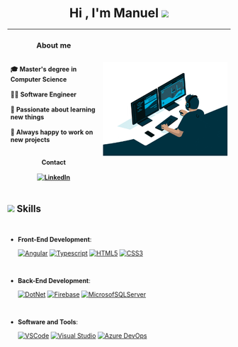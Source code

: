 <h1 align="center"><b>Hi , I'm Manuel </b><img src="https://media.giphy.com/media/hvRJCLFzcasrR4ia7z/giphy.gif" width="35"></h1>

|<h3 align="center"><b>About me</b></h3><br>🎓 Master's degree in Computer Science<br><br>👨‍💻 Software Engineer<br><br>👀 Passionate about learning new things<br><br>🌱 Always happy to work on new projects<br><br><br><div align="center">Contact<br><br>[![LinkedIn][linkedin-shield]][linkedin-url]</div><br>| <img src="https://github.com/Mani9971/Mani9971/blob/main/coding.gif"> |
|:----------------------------------------------------------------------------------------------------------------------------------------------------------|-----------------------------------------------------------------------|

## <img src="https://media2.giphy.com/media/QssGEmpkyEOhBCb7e1/giphy.gif?cid=ecf05e47a0n3gi1bfqntqmob8g9aid1oyj2wr3ds3mg700bl&rid=giphy.gif" width ="25"><b> Skills</b>
<br>

<p align="center">
    
- **Front-End Development**:
  
   [![Angular][angular-shield]][angular-url]
   [![Typescript][typescript-shield]][typescript-url]
   [![HTML5][html5-shield]][html5-url]
   [![CSS3][css3-shield]][css3-url]
<br>
  
- **Back-End Development**:
  
  [![DotNet][dotnet-shield]][dotnet-url]
  [![Firebase][firebase-shield]][firebase-url]
  [![MicrosofSQLServer][microsoft-sql-server-shield]][microsoft-sql-server-url]

<br>

- **Software and Tools**:
  
  [![VSCode][vscode-shield]][vscode-url]
  [![Visual Studio][visual-studio-shield]][visual-studio-url]
  [![Azure DevOps][azure-devops-shield]][azure-devops-url]
  
<br>
  
[linkedin-shield]: https://img.shields.io/badge/LinkedIn-0077B5?style=for-the-badge&logo=linkedin&logoColor=white
[linkedin-url]: https://hr.linkedin.com/in/manuel-ple%C5%A1-1b3323183
[angular-shield]: https://img.shields.io/badge/Angular-DD0031?style=for-the-badge&logo=angular&logoColor=white
[angular-url]: https://angular.io/
[typescript-shield]: https://img.shields.io/badge/TypeScript-007ACC?style=for-the-badge&logo=typescript&logoColor=white
[typescript-url]: https://www.typescriptlang.org/
[html5-shield]: https://img.shields.io/badge/HTML5%20-%23E34F26.svg?style=for-the-badge&logo=html5&logoColor=white
[html5-url]: https://developer.mozilla.org/en-US/docs/Glossary/HTML5
[css3-shield]: https://img.shields.io/badge/CSS%20-%231572B6.svg?style=for-the-badge&logo=css3&logoColor=white
[css3-url]: https://developer.mozilla.org/en-US/docs/Web/CSS 
[dotnet-shield]: https://img.shields.io/badge/.NET-512BD4?style=for-the-badge&logo=dotnet&logoColor=white
[dotnet-url]: https://dotnet.microsoft.com/en-us/
[firebase-shield]: https://img.shields.io/badge/firebase-ffca28?style=for-the-badge&logo=firebase&logoColor=black
[firebase-url]: https://firebase.google.com/
[microsoft-sql-server-shield]: https://img.shields.io/badge/Microsoft%20SQL%20Server-CC2927?style=for-the-badge&logo=microsoft%20sql%20server&logoColor=white
[microsoft-sql-server-url]: https://www.microsoft.com/en-us/sql-server/sql-server-downloads
[vscode-shield]: https://img.shields.io/badge/VSCode-0078D4?style=for-the-badge&logo=visual%20studio%20code&logoColor=white
[vscode-url]: https://code.visualstudio.com/
[visual-studio-shield]: https://img.shields.io/badge/Visual_Studio-5C2D91?style=for-the-badge&logo=visual%20studio&logoColor=white
[visual-studio-url]: https://visualstudio.microsoft.com/
[azure-devops-shield]: https://img.shields.io/badge/Azure_DevOps-0078D7?style=for-the-badge&logo=azure-devops&logoColor=white
[azure-devops-url]: https://azure.microsoft.com/en-us/products/devops/
